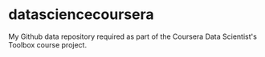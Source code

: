 # datasciencecoursera
My Github data repository required as part of the Coursera Data Scientist's Toolbox course project.

